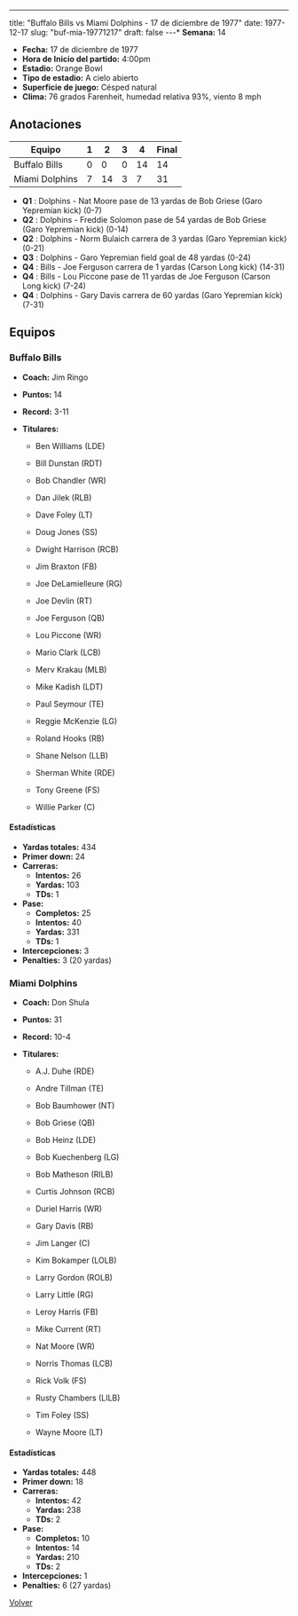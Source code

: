 ---
title: "Buffalo Bills vs Miami Dolphins - 17 de diciembre de 1977"
date: 1977-12-17
slug: "buf-mia-19771217"
draft: false
---* **Semana:** 14
* **Fecha:** 17 de diciembre de 1977
* **Hora de Inicio del partido:** 4:00pm
* **Estadio:** Orange Bowl
* **Tipo de estadio:** A cielo abierto
* **Superficie de juego:** Césped natural
* **Clima:** 76 grados Farenheit, humedad relativa 93%, viento 8 mph




## Anotaciones
| Equipo | 1 | 2 | 3 | 4 | Final |
|--------|---|---|---|---|-------|
| Buffalo Bills  | 0 | 0 | 0 | 14  | 14 |
| Miami Dolphins  | 7 | 14 | 3 | 7  | 31 |
* **Q1** : Dolphins - Nat Moore pase de 13 yardas de Bob Griese (Garo Yepremian kick) (0-7)
* **Q2** : Dolphins - Freddie Solomon pase de 54 yardas de Bob Griese (Garo Yepremian kick) (0-14)
* **Q2** : Dolphins - Norm Bulaich carrera de 3 yardas (Garo Yepremian kick) (0-21)
* **Q3** : Dolphins - Garo Yepremian field goal de 48 yardas (0-24)
* **Q4** : Bills - Joe Ferguson carrera de 1 yardas (Carson Long kick) (14-31)
* **Q4** : Bills - Lou Piccone pase de 11 yardas de Joe Ferguson (Carson Long kick) (7-24)
* **Q4** : Dolphins - Gary Davis carrera de 60 yardas (Garo Yepremian kick) (7-31)


## Equipos


### Buffalo Bills
* **Coach:** Jim Ringo
* **Puntos:** 14
* **Record:** 3-11
* **Titulares:** 

  * Ben Williams (LDE) 

  * Bill Dunstan (RDT) 

  * Bob Chandler (WR) 

  * Dan Jilek (RLB) 

  * Dave Foley (LT) 

  * Doug Jones (SS) 

  * Dwight Harrison (RCB) 

  * Jim Braxton (FB) 

  * Joe DeLamielleure (RG) 

  * Joe Devlin (RT) 

  * Joe Ferguson (QB) 

  * Lou Piccone (WR) 

  * Mario Clark (LCB) 

  * Merv Krakau (MLB) 

  * Mike Kadish (LDT) 

  * Paul Seymour (TE) 

  * Reggie McKenzie (LG) 

  * Roland Hooks (RB) 

  * Shane Nelson (LLB) 

  * Sherman White (RDE) 

  * Tony Greene (FS) 

  * Willie Parker (C) 

#### Estadísticas
* **Yardas totales:** 434
* **Primer down:** 24
* **Carreras:**
  * **Intentos:** 26
  * **Yardas:** 103
  * **TDs:** 1
* **Pase:**
  * **Completos:** 25
  * **Intentos:** 40
  * **Yardas:** 331
  * **TDs:** 1
* **Intercepciones:** 3
* **Penalties:** 3 (20 yardas)

### Miami Dolphins
* **Coach:** Don Shula
* **Puntos:** 31
* **Record:** 10-4
* **Titulares:** 

  * A.J. Duhe (RDE) 

  * Andre Tillman (TE) 

  * Bob Baumhower (NT) 

  * Bob Griese (QB) 

  * Bob Heinz (LDE) 

  * Bob Kuechenberg (LG) 

  * Bob Matheson (RILB) 

  * Curtis Johnson (RCB) 

  * Duriel Harris (WR) 

  * Gary Davis (RB) 

  * Jim Langer (C) 

  * Kim Bokamper (LOLB) 

  * Larry Gordon (ROLB) 

  * Larry Little (RG) 

  * Leroy Harris (FB) 

  * Mike Current (RT) 

  * Nat Moore (WR) 

  * Norris Thomas (LCB) 

  * Rick Volk (FS) 

  * Rusty Chambers (LILB) 

  * Tim Foley (SS) 

  * Wayne Moore (LT) 

#### Estadísticas
* **Yardas totales:** 448
* **Primer down:** 18
* **Carreras:**
  * **Intentos:** 42
  * **Yardas:** 238
  * **TDs:** 2
* **Pase:**
  * **Completos:** 10
  * **Intentos:** 14
  * **Yardas:** 210
  * **TDs:** 2
* **Intercepciones:** 1
* **Penalties:** 6 (27 yardas)


[Volver](/historia/1977)
